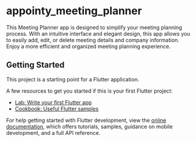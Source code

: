 # appointy_meeting_planner

This Meeting Planner app is designed to simplify your meeting planning process. With an intuitive interface and elegant design, this app allows you to easily add, edit, or delete meeting details and company information. Enjoy a more efficient and organized meeting planning experience.

## Getting Started

This project is a starting point for a Flutter application.

A few resources to get you started if this is your first Flutter project:

- [Lab: Write your first Flutter app](https://docs.flutter.dev/get-started/codelab)
- [Cookbook: Useful Flutter samples](https://docs.flutter.dev/cookbook)

For help getting started with Flutter development, view the
[online documentation](https://docs.flutter.dev/), which offers tutorials,
samples, guidance on mobile development, and a full API reference.
